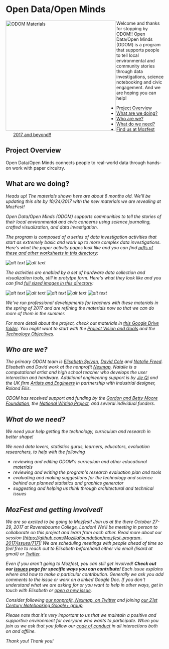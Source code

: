 # Open Data/Open Minds 

<p><img src="http://www.lisard.com/wp-content/uploads/2013/03/MakerFairemaerials.jpg" width=350 alt="ODOM Materials" align=left> 
Welcome and thanks for stopping by ODOM!! Open Data/Open Minds (ODOM) is a program that supports people to tell local environmental and community stories through data investigations, science notebooking and civic engagement. And we are hoping you can help! </p>

* [Project Overview](#project-overview)
* [What are we doing?](#what-are-we-doing)
* [Who are we?](#who-are-we)
* [What do we need?](#what-do-we-need)
* [Find us at Mozfest 2017 and beyond!!](#mozFest-and-getting-involved!)

## Project Overview
Open Data/Open Minds connects people to real-world data through hands-on work with paper circuitry.  

## What are we doing?
<i>Heads up! The materials shown here are about 6 months old. We'll be updating this site by 10/24/2017 with the new materials we are revealing at MozFest!</a>

Open Data/Open Minds (ODOM) supports communities  to tell the stories of their local environmental and civic concerns using science journaling, crafted visualization, and data investigation.
 
The program is composed of a series of data investigation activities that start as extremely basic and work up to more complex data investigations. Here's what the paper activity pages look like and you can find [pdfs of these and  other worksheets in this directory](https://drive.google.com/drive/folders/0B8MEcymBo7h8YTBCU0tQRXdjOG8?usp=sharing):

![alt text](http://www.lisard.com/wp-content/uploads/2013/03/CreativeProcessWorksheet-174x174.png "Creative Process Worksheet")
![alt text](http://www.lisard.com/wp-content/uploads/2013/03/ResearchProcessWorksheet-174x174.png "Research Process Worksheet")

The activities are enabled by a set of hardware data collection and visualization tools, still in protytpe form. Here's what they look like  and you can find [full sized images in this directory](https://drive.google.com/drive/folders/0B8MEcymBo7h8RVBORmdEdFczRDA?usp=sharing):

![alt text](http://www.lisard.com/wp-content/uploads/2017/04/ODOMprototypeFrontCoverUSB-174x174.jpg "Science Journal")
![alt text](http://www.lisard.com/wp-content/uploads/2013/03/NataliesPrototypeTightCropWebSize-174x174.jpg "Data Collector")
![alt text](http://www.lisard.com/wp-content/uploads/2017/04/ODOMprototypePageTurn-174x174.jpg "Demonstrating Turning Pages in Journal Prototype") 
![alt text](http://www.lisard.com/wp-content/uploads/2017/04/ODOMprototypeUSBClipBoard-174x174.jpg "Clipboard Prototype Plugged In")
![alt text](http://www.lisard.com/wp-content/uploads/2017/04/ODOMprototypeLEDClipboard-174x174.jpg "Clipboard Prototype Example Vizualization")

We've run professional developments for teachers with these materials in the spring of 2017 and are refining the materials now so that we can do more of them in the summer. 

For more detail about the project, check out materials in [this Google Drive folder](https://drive.google.com/drive/folders/0B8MEcymBo7h8OUpHVkFBOG0xS0E?usp=sharing). You might want to start with the [Project Vision and Goals](https://docs.google.com/document/d/12yEp6Rg0VhgX0aM_Hl7zGy6DpqGKIa7Nn9O9P0VgFR0/edit?usp=sharing) and the [Technology Objectives](https://drive.google.com/open?id=1l1jCFNRfb0_I4zldiBTfecxD4fqWlZFUCq8y72VofPg). 

## Who are we?

The primary ODOM team is [Elisabeth Sylvan](http://lisard.com), [David Cole](http://cv2.com) and [Natalie Freed](http://nataliefreed.com). Elisabeth and David work at the nonprofit [Nexmap](http://www.nexmap.org). Natalie is a computational artist and high school teacher who develops the user interaction and hardware. Additional engineering support is by [Jie Qi](http://technolojie.com/) and the UK firm [Artists and Engineers](http://artistsandengineers.co.uk) in partnership with industrial designer, Roland Ellis. 

ODOM has received support and funding by the [Gordon and Betty Moore Foundation](https://www.moore.org/), the [National Writing Project](https://www.nwp.org/), and several individual funders.

## What do we need?

We need your help getting the technology, curriculum and research in better shape!

We need data lovers, statistics gurus, learners, educators, evaluation researchers, to help with the following 

* reviewing and editing ODOM's curriculum and other educational materials
* reviewing and writing the program's research evaluation plan and tools
* evaluating and making suggestions for the technology and science behind our planned statistics and graphics generator 
* suggesting and helping us think through architectural and technical issues

## MozFest and getting involved!

We are so excited to be going to Mozfest! Join us at the there October 27-29, 2017 at Ravensbourne College, London! We'll be meeting in person to collaborate on this project and learn from each other. Read more about our session [https://github.com/MozillaFoundation/mozfest-program-2017/issues/717]! We are scheduling meetings with people ahead of time so feel free to reach out to Elisabeth beforehand either via email (lisard at gmail) or [Twitter](https://twitter.com/lisard).

Even if you aren't going to Mozfest, you can still get involved! <b>Check out our [issues](ISSUES.md) page for specific ways you can contribute!</b> Each issue explains where and how to make a particular contribution. Generally we ask you add comments to the issue or work on a linked Google Doc. If you don't understand what we are asking for or you want to help in other ways, get in touch with Elisabeth or [open a new issue](../../issues).

Consider following [our nonprofit, Nexmap, on Twitter](http://twitter.com/sfnexmap) and joining [our 21st Century Notebooking Google+ group](https://plus.google.com/u/0/communities/106297899247135466221?cfem=1).

Please note that it's very important to us that we maintain a positive and supportive environment for everyone who wants to participate. When you join us we ask that you follow our [code of conduct](CODE_OF_CONDUCT.md) in all interactions both on and offline.

Thank you! Thank you!

